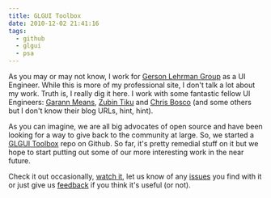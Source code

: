 ```yaml
---
title: GLGUI Toolbox
date: 2010-12-02 21:41:16
tags:
  - github
  - glgui
  - psa
---
```

As you may or may not know, I work for [Gerson Lehrman Group](http://www.glgroup.com/) as a UI Engineer. While this is more of my professional site, I don't talk a lot about my work. Truth is, I really dig it here. I work with some fantastic fellow UI Engineers: [Garann Means](http://www.garann.com/), [Zubin Tiku](http://blog.rubikzube.com/) and [Chris Bosco](http://cbsides.com/blog) (and some others but I don't know their blog URLs, hint, hint).

As you can imagine, we are all big advocates of open source and have been looking for a way to give back to the community at large. So, we started a [GLGUI Toolbox](http://github.com/glgui/toolbox) repo on Github. So far, it's pretty remedial stuff on it but we hope to start putting out some of our more interesting work in the near future.

Check it out occasionally, [watch it](http://github.com/glgui/toolbox/toggle_watch), let us know of any [issues](http://github.com/glgui/toolbox/issues) you find with it or just give us [feedback](http://github.com/inbox/new/glgui) if you think it's useful (or not).
